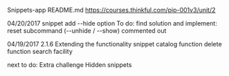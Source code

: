 Snippets-app README.md
https://courses.thinkful.com/pip-001v3/unit/2

04/20/2017
snippet add --hide option
To do:
find solution and implement: reset subcommand (--unhide / --show) commented out 

04/19/2017
2.1.6 Extending the functionality
snippet catalog function
delete function
search facility

next to do: Extra challenge
Hidden snippets